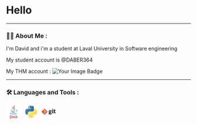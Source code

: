 # Hello
---

### :woman_technologist: About Me :
I'm David and i'm a student at Laval University in Software engineering
</div>
My student account is @DABER364

My THM account : 
<img src="https://tryhackme-badges.s3.amazonaws.com/Davz.b.png" alt="Your Image Badge" />


---

### :hammer_and_wrench: Languages and Tools :
<div>
  <img src="https://github.com/devicons/devicon/blob/master/icons/java/java-original-wordmark.svg" title="Java" alt="Java" width="40" height="40"/>&nbsp;
  <img src="https://github.com/devicons/devicon/blob/master/icons/python/python-original.svg" title="Python" alt="Python" width="40" height="40"/>&nbsp;
  <img src="https://github.com/devicons/devicon/blob/master/icons/git/git-original-wordmark.svg" title="Git" **alt="Git" width="40" height="40"/>
</div>
